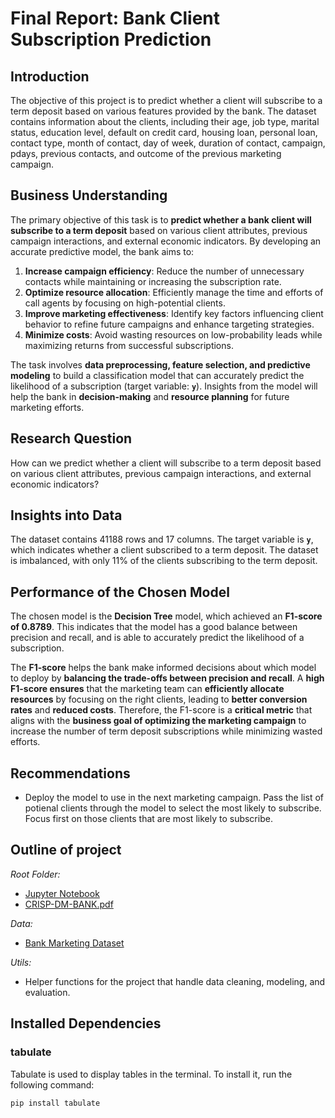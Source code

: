 # Final Report: Bank Client Subscription Prediction

## Introduction

The objective of this project is to predict whether a client will subscribe to a term deposit based on various features provided by the bank. The dataset contains information about the clients, including their age, job type, marital status, education level, default on credit card, housing loan, personal loan, contact type, month of contact, day of week, duration of contact, campaign, pdays, previous contacts, and outcome of the previous marketing campaign.

## Business Understanding

The primary objective of this task is to **predict whether a bank client will subscribe to a term deposit** based on various client attributes, previous campaign interactions, and external economic indicators. By developing an accurate predictive model, the bank aims to:

1. **Increase campaign efficiency**: Reduce the number of unnecessary contacts while maintaining or increasing the subscription rate.
2. **Optimize resource allocation**: Efficiently manage the time and efforts of call agents by focusing on high-potential clients.
3. **Improve marketing effectiveness**: Identify key factors influencing client behavior to refine future campaigns and enhance targeting strategies.
4. **Minimize costs**: Avoid wasting resources on low-probability leads while maximizing returns from successful subscriptions.

The task involves **data preprocessing, feature selection, and predictive modeling** to build a classification model that can accurately predict the likelihood of a subscription (target variable: **`y`**). Insights from the model will help the bank in **decision-making** and **resource planning** for future marketing efforts.

## Research Question

How can we predict whether a client will subscribe to a term deposit based on various client attributes, previous campaign interactions, and external economic indicators?

## Insights into Data

The dataset contains 41188 rows and 17 columns. The target variable is **`y`**, which indicates whether a client subscribed to a term deposit. The dataset is imbalanced, with only 11% of the clients subscribing to the term deposit.

## Performance of the Chosen Model

The chosen model is the **Decision Tree** model, which achieved an **F1-score of 0.8789**. This indicates that the model has a good balance between precision and recall, and is able to accurately predict the likelihood of a subscription.

The **F1-score** helps the bank make informed decisions about which model to deploy by **balancing the trade-offs between precision and recall**. A **high F1-score ensures** that the marketing team can **efficiently allocate resources** by focusing on the right clients, leading to **better conversion rates** and **reduced costs**. Therefore, the F1-score is a **critical metric** that aligns with the **business goal of optimizing the marketing campaign** to increase the number of term deposit subscriptions while minimizing wasted efforts.


## Recommendations

- Deploy the model to use in the next marketing campaign. Pass the list of potienal clients through the model to select the most likely to subscribe. Focus first on those clients that are most likely to subscribe.

## Outline of project

*Root Folder:*
- [Jupyter Notebook](prompt_III.ipynb)
- [CRISP-DM-BANK.pdf](CRISP-DM-BANK.pdf)

*Data:*
- [Bank Marketing Dataset](data/bank-additional-full.csv)

*Utils:*
- Helper functions for the project that handle data cleaning, modeling, and evaluation.


## Installed Dependencies

### tabulate
Tabulate is used to display tables in the terminal. To install it, run the following command:
```
pip install tabulate
```
